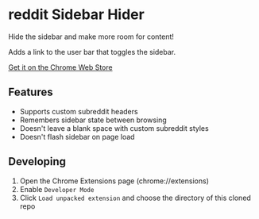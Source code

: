 # reddit Sidebar Hider
Hide the sidebar and make more room for content!

Adds a link to the user bar that toggles the sidebar.

[Get it on the Chrome Web Store](https://chrome.google.com/webstore/detail/reddit-sidebar-hider/gadkijfpineeapfidmlddbaiemjigpdb)

## Features
- Supports custom subreddit headers
- Remembers sidebar state between browsing
- Doesn't leave a blank space with custom subreddit styles
- Doesn't flash sidebar on page load

## Developing
1. Open the Chrome Extensions page (chrome://extensions)
2. Enable `Developer Mode`
3. Click `Load unpacked extension` and choose the directory of this cloned repo
